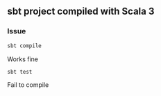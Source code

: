 ## sbt project compiled with Scala 3

### Issue

```bash
sbt compile
```

Works fine

```bash
sbt test
```

Fail to compile
